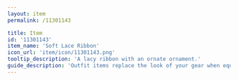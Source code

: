 ```yaml
---
layout: item
permalink: /11301143

title: Item
id: '11301143'
item_name: 'Soft Lace Ribbon'
icon_url: 'item/icon/11301143.png'
tooltip_description: 'A lacy ribbon with an ornate ornament.'
guide_description: 'Outfit items replace the look of your gear when equipped.'
---
```

